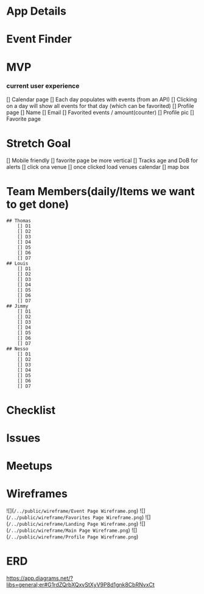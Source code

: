 # App Details
# Event Finder
# MVP
### current user experience
[] Calendar page
    [] Each day populates with events (from an API)
    [] Clicking on a day will show all events for that day (which can be favorited)
[] Profile page 
    [] Name
    [] Email
    [] Favorited events / amount(counter)
    [] Profile pic
[] Favorite page

# Stretch Goal
[] Mobile friendly
    [] favorite page be more vertical 
[] Tracks age and DoB for alerts
[] click ona venue
    [] once clicked load venues calendar
[] map box

# Team Members(daily/Items we want to get done)
    ## Thomas
        [] D1
        [] D2
        [] D3
        [] D4
        [] D5
        [] D6
        [] D7
    ## Louis    
        [] D1
        [] D2
        [] D3
        [] D4
        [] D5
        [] D6
        [] D7
    ## Jimmy
        [] D1
        [] D2
        [] D3
        [] D4
        [] D5
        [] D6
        [] D7
    ## Nesso
        [] D1
        [] D2
        [] D3
        [] D4
        [] D5
        [] D6
        [] D7

# Checklist

# Issues

# Meetups

# Wireframes
![](`/../public/wireframe/Event Page Wireframe.png`)
![](`/../public/wireframe/Favorites Page Wireframe.png`)
![](`/../public/wireframe/Landing Page Wireframe.png`)
![](`/../public/wireframe/Main Page Wireframe.png`)
![](`/../public/wireframe/Profile Page Wireframe.png`)

# ERD
https://app.diagrams.net/?libs=general;er#G1rdZQrbXQxvStXyV9P8d1gnk8CbRNvxCt

